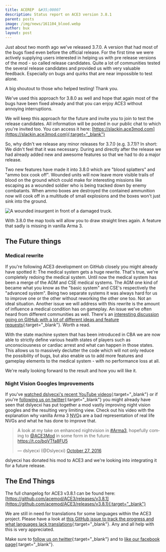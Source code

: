 ```yaml
---
title: ACEREP  &#35;00007
description: Status report on ACE3 version 3.8.1
parent: posts
image: /img/news/161104_blood.webp
author: bux
layout: post
---
```


Just about two month ago we've released 3.7.0. A version that had most of the bugs fixed even before the official release. For the first time we were actively supplying users interested in helping us with pre release versions of the mod - so called release candidates. Quite a lot of communities tested the several release candidates and provided us with very valuable feedback. Especially on bugs and quirks that are near impossible to test alone.

<!--more-->

A big shoutout to those who helped testing! Thank you.

We've used this approach for 3.8.0 as well and hope that again most of the bugs have been fixed already and that you can enjoy ACE3 without annoying interruptions.

We will keep this approach for the future and invite you to join to test the release candidates. All information will be posted in our public chat to which you're invited too. You can access it here: [https://slackin.ace3mod.com](https://slackin.ace3mod.com){:target="_blank"} 

So, why didn't we release any minor releases for 3.7.0 (e.g. 3.7.1)? In short: We didn't feel that it was necessary. During and directly after the release we had already added new and awesome features so that we had to do a major release.

Two new features have made it into 3.8.0 which are "blood splatters" and "ammo box cook off".
Wounded units will now leave more visible trails of blood on the ground which could make for interesting missions like escaping as a wounded soldier who is being tracked down by enemy combatants.
When ammo boxes are destroyed the contained ammunition now will cook off in a multitude of small explosions and the boxes won't just sink into the ground.

<div class="row">
    <div class="small-12 columns">
        <img src="{{site.baseUrl}}/img/news/161104_blood.webp" alt="A wounded insurgent in front of a damaged truck."/>
    </div>
</div>

With 3.8.0 the map tools will allow you to draw straight lines again. A feature that sadly is missing in vanilla Arma 3.

## The Future things

### Medical rewrite

If you're following ACE3 development on GitHub closely you might already have spotted it: The medical system gets a huge rewrite. That's true, we're completely redoing the medical system. Until now the medical system has been a merge of the AGM and CSE medical systems. The AGM one kind of became what you know as the "basic system" and CSE's respectively the "advanced system". Being two separate systems it was always hard for us to improve one or the other without reworking the other one too. Not an ideal situation. Another issue we will address with this rewrite is the amount of influence a medical condition has on gameplay. An issue we've often heard from different communities as well. There's an [interesting discussion going on GitHub with a lot of different ideas and feature requests](https://github.com/acemod/ACE3/issues/3134){:target="_blank"}. Worth a read.

With the state machine system that has been introduced in CBA we are now able to strictly define various health states of players such as unconsciousness or cardiac arrest and what can happen in those states. This allows us to massively declutter the code which will not only reduce the possibility of bugs, but also enable us to add more features and gameplay elements to the medical system - with no performance loss at all.

We're really looking forward to the result and how you will like it.

### Night Vision Googles Improvements

If you've [watched dslyecxi's recent YouTube videos](https://www.youtube.com/user/Dslyecxi){:target="_blank"} or if you're [following us on twitter](https://twitter.com/intent/follow?screen_name=ace3mod&tw_p=followbutton){:target="_blank"} you might already have seen that dslyecxi has put together a mod vastly improving night vision googles and the resulting very limiting view. Check out his video with the explanation why vanilla Arma 3 <abbr title="Night Vision Goggles">NVG</abbr>s are a bad representation of real life NVGs and what he has done to improve that.

<blockquote class="twitter-tweet" data-lang="en"><p lang="en" dir="ltr">A look at my take on enhanced nightvision in <a href="https://twitter.com/hashtag/Arma3?src=hash">#Arma3</a>, hopefully coming to <a href="https://twitter.com/ACE3Mod">@ACE3Mod</a> in some form in the future: <a href="https://t.co/bqVTfa8FU5">https://t.co/bqVTfa8FU5</a></p>&mdash; dslyecxi (@Dslyecxi) <a href="https://twitter.com/Dslyecxi/status/791738476450447360">October 27, 2016</a></blockquote>
<script async src="//platform.twitter.com/widgets.js" charset="utf-8"></script>

dslyecxi has donated his mod to ACE3 and we're looking into integrating it for a future release.

## The End Things

The full changelog for ACE3 v3.8.1 can be found here: [https://github.com/acemod/ACE3/releases/v3.8.1](https://github.com/acemod/ACE3/releases/v3.8.1){:target="_blank"}

We are still in need for translations for some languages within the ACE3 project. Please have a look at [this GitHub issue to track the progress and what languages lack translations](https://github.com/acemod/ACE3/issues/367){:target="_blank"}. Any and all help with this is very appreciated.

Make sure to [follow us on twitter](https://twitter.com/intent/follow?screen_name=ace3mod&tw_p=followbutton){:target="_blank"} and to [like our facebook page](https://www.facebook.com/ACE3Mod/){:target="_blank"}.

